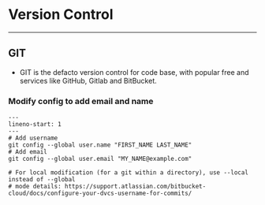 Version Control
========================
------------

## GIT

- GIT is the defacto version control for code base, with popular free and services like GitHub, Gitlab and BitBucket.

### Modify config to add email and name

```{code-block} bash
---
lineno-start: 1
---
# Add username
git config --global user.name "FIRST_NAME LAST_NAME"
# Add email
git config --global user.email "MY_NAME@example.com"

# For local modification (for a git within a directory), use --local instead of --global
# mode details: https://support.atlassian.com/bitbucket-cloud/docs/configure-your-dvcs-username-for-commits/
```   
